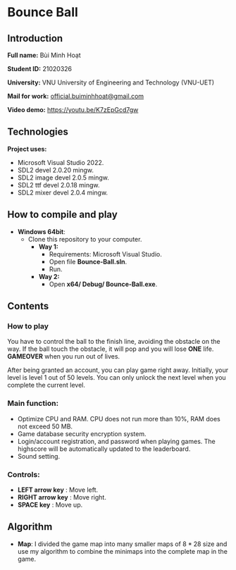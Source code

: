 # Bounce Ball

## Introduction

**Full name:** Bùi Minh Hoạt

**Student ID:** 21020326

**University:** VNU University of Engineering and Technology (VNU-UET)

**Mail for work:** official.buiminhhoat@gmail.com

**Video demo:** https://youtu.be/K7zEpGcd7gw

## Technologies

**Project uses:**

- Microsoft Visual Studio 2022.
- SDL2 devel 2.0.20 mingw.
- SDL2 image devel 2.0.5 mingw.
- SDL2 ttf devel 2.0.18 mingw.
- SDL2 mixer devel 2.0.4 mingw.

## How to compile and play

- **Windows 64bit**: 
    - Clone this repository to your computer.
        - **Way 1:**
            - Requirements: Microsoft Visual Studio.
            - Open file **Bounce-Ball.sln**.
            - Run.
        - **Way 2:**
            - Open **x64/ Debug/ Bounce-Ball.exe**.

## Contents

### How to play

You have to control the ball to the finish line, avoiding the obstacle on the way. If the ball touch the obstacle, it will pop and you will lose **ONE** life. **GAMEOVER** when you run out of lives.

After being granted an account, you can play game right away. Initially, your level is level $1$ out of $50$ levels. You can only unlock the next level when you complete the current level.

### Main function:
- Optimize CPU and RAM. CPU does not run more than 10%, RAM does not exceed 50 MB.
- Game database security encryption system.
- Login/account registration, and password when playing games. The highscore will be automatically updated to the leaderboard.
- Sound setting.


### Controls:

- **LEFT arrow key**  :       Move left.
- **RIGHT arrow key** :       Move right.
- **SPACE key**       :       Move up.

## Algorithm
- **Map**: I divided the game map into many smaller maps of $8 * 28$ size and use my algorithm to combine the minimaps into the complete map in the game.
